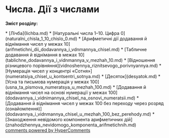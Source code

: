 <div id="hypercomments_widget" class="js-hypercomments-widget invisible"></div>

# Числа. Дії з числами
<p><b>Зміст розділу:</b></p>
   * [Лічба](lichba.md)
   * [Натуральні числа 1–10. Цифра 0](naturalni_chisla_1_10_chislo_0.md)
   * [Арифметичні дії додавання й віднімання чисел у межах 10](arifmetichni_dii_dodavannya_i_vdnmannya_chisel.md)
   * [Табличне додавання й віднімання в межах 10](tablichne_dodavannya_i_vidnmannya_v_mezhah_10.md)
   * [Відношення різницевого порівняння](vidnoshennya_riznitsevogo_porivnyannya.md)
   * [Нумерація чисел у концентрі «Сотня»](numeratsiya_chisel_u_kontsentri_sotnya.md)
       * [Десяток](desyatok.md)
       * [Усна та письмова нумерація у межах 100](usna_ta_pismova_numeratsya_u_mezhah_100.md)
       * [Додавання й віднімання чисел на основі нумерації у межах 100](dodavannya_i_vidnimannya_chisel_na_osnovi_numeratsii.md)
       * [Додавання й віднімання чисел у межах 100 без переходу через розряд (ознайомлення)](dodavannya_i_vidnmannya_chisel_u_mezhah_100_bez_perehody.md)
   * [Знаходження невідомого компонента арифметичних дій](znahodzhennya_nevidomogo_komponenta_arifmetichnih.md)

<div class="js-hypercomments-container">
    <a href="http://hypercomments.com" class="hc-link" title="comments widget">comments powered by HyperComments</a>
</div>